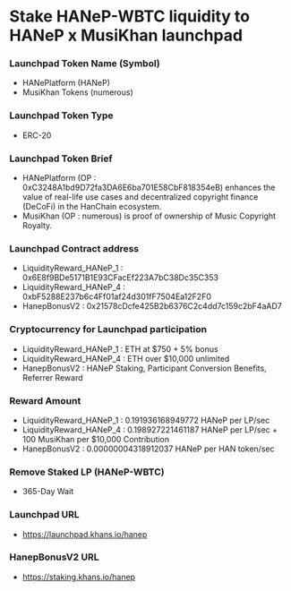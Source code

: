 # Stake HANeP-WBTC liquidity to HANeP x MusiKhan launchpad

### Launchpad Token Name (Symbol)
- HANePlatform (HANeP)
- MusiKhan Tokens (numerous)

### Launchpad Token Type
- ERC-20

### Launchpad Token Brief
- HANePlatform (OP : 0xC3248A1bd9D72fa3DA6E6ba701E58CbF818354eB) enhances the value of real-life use cases and decentralized copyright finance (DeCoFi) in the HanChain ecosystem.
- MusiKhan (OP : numerous) is proof of ownership of Music Copyright Royalty.

### Launchpad Contract address
- LiquidityReward_HANeP_1 : 0x6E8f9BDe5171B1E93CFacEf223A7bC38Dc35C353
- LiquidityReward_HANeP_4 : 0xbF5288E237b6c4Ff01af24d301fF7504Ea12F2F0
- HanepBonusV2 : 0x21578cDcfe425B2b6376C2c4dd7c159c2bF4aAD7

### Cryptocurrency for Launchpad participation
- LiquidityReward_HANeP_1 : ETH at $750 + 5% bonus
- LiquidityReward_HANeP_4 : ETH over $10,000 unlimited
- HanepBonusV2 : HANeP Staking, Participant Conversion Benefits, Referrer Reward

### Reward Amount
- LiquidityReward_HANeP_1 : 0.191936168949772 HANeP per LP/sec
- LiquidityReward_HANeP_4 : 0.198927221461187 HANeP per LP/sec + 100 MusiKhan per $10,000 Contribution
- HanepBonusV2 : 0.00000004318912037 HANeP per HAN token/sec

### Remove Staked LP (HANeP-WBTC)
- 365-Day Wait

### Launchpad URL
- https://launchpad.khans.io/hanep

### HanepBonusV2 URL
- https://staking.khans.io/hanep
